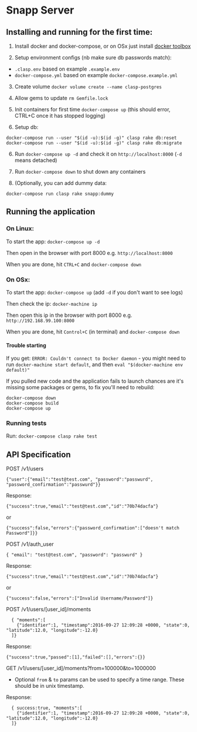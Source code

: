 # Snapp Server

## Installing and running for the first time: 

1. Install docker and docker-compose, or on OSx just install [docker toolbox](https://docs.docker.com/engine/installation/mac/)

2. Setup environment configs (nb make sure db passwords match):

  * `.clasp.env` based on example `.example.env`
  * `docker-compose.yml` based on example `docker-compose.example.yml` 

3. Create volume `docker volume create --name clasp-postgres`

4. Allow gems to update `rm Gemfile.lock` 

5. Init containers for first time `docker-compose up` (this should error, CTRL+C once it has stopped logging)

5. Setup db:

  ```
  docker-compose run --user "$(id -u):$(id -g)" clasp rake db:reset
  docker-compose run --user "$(id -u):$(id -g)" clasp rake db:migrate
  ```

6. Run `docker-compose up -d` and check it on `http://localhost:8000` (`-d` means detached)

7. Run `docker-compose down` to shut down any containers

8. (Optionally, you can add dummy data:
  
  `docker-compose run clasp rake snapp:dummy`


## Running the application

### On Linux:

To start the app: `docker-compose up -d`

Then open in the browser with port 8000 e.g. `http://localhost:8000`

When you are done, hit `CTRL+C` and `docker-compose down`


### On OSx:

To start the app: `docker-compose up` (add `-d` if you don't want to see logs) 

Then check the ip: `docker-machine ip`

Then open this ip in the browser with port 8000 e.g. `http://192.168.99.100:8000`

When you are done, hit `Control+C` (in terminal) and `docker-compose down`

#### Trouble starting

If you get:  `ERROR: Couldn't connect to Docker daemon` - you might need to run `docker-machine start default`, and then `eval "$(docker-machine env default)"`

If you pulled new code and the application fails to launch chances are it's missing some packages or gems, to fix you'll need to rebuild: 

```
docker-compose down
docker-compose build
docker-compose up
``` 

### Running tests

Run: `docker-compose clasp rake test`


## API Specification

POST /v1/users

  `{"user":{"email":"test@test.com", "password":"passwurd", "password_confirmation":"passwurd"}}`

Response:

  `{"success":true,"email":"test@test.com","id":"70b74dacfa"}`

  or
  
  `{"success":false,"errors":{"password_confirmation":["doesn't match Password"]}}`

POST /v1/auth_user

  `{ "email": "test@test.com", "password": "passwurd" }`

Response:

  `{"success":true,"email":"test@test.com","id":"70b74dacfa"}`

  or 

  `{"success":false,"errors":["Invalid Username/Password"]}`

POST /v1/users/[user_id]/moments
```
  { "moments":[
    {"identifier":1, "timestamp":2016-09-27 12:09:28 +0000, "state":0, "latitude":12.0, "longitude":-12.0}
  ]}
```
Response: 

  `{"success":true,"passed":[1],"failed":[],"errors":{}}`

GET /v1/users/[user_id]/moments?from=100000&to=1000000

- Optional `from` & `to` params can be used to specify a time range. These should be in unix timestamp.

Response:

```
  { success:true, "moments":[
    {"identifier":1, "timestamp":2016-09-27 12:09:28 +0000, "state":0, "latitude":12.0, "longitude":-12.0}
  ]}
```
